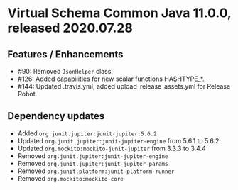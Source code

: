 # Virtual Schema Common Java 11.0.0, released 2020.07.28

## Features / Enhancements

* #90: Removed `JsonHelper` class.
* #126: Added capabilities for new scalar functions HASHTYPE_*. 
* #144: Updated .travis.yml, added upload_release_assets.yml for Release Robot.

## Dependency updates

* Added `org.junit.jupiter:junit-jupiter:5.6.2`
* Updated `org.junit.jupiter:junit-jupiter-engine` from 5.6.1 to 5.6.2
* Updated `org.mockito:mockito-junit-jupiter` from 3.3.3 to 3.4.4
* Removed `org.junit.jupiter:junit-jupiter-engine`
* Removed `org.junit.jupiter:junit-jupiter-params`
* Removed `org.junit.platform:junit-platform-runner`
* Removed `org.mockito:mockito-core`